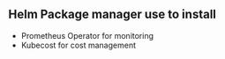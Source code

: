 ## Helm Package manager use to install

- Prometheus Operator for monitoring
- Kubecost for cost management
